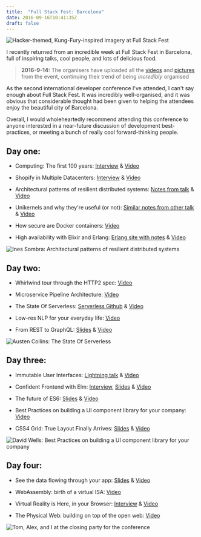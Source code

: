```yaml
---
title:  "Full Stack Fest: Barcelona"
date: 2016-09-16T10:41:35Z
draft: false
---
```


<img alt="Hacker-themed, Kung-Fury-inspired imagery at Full Stack Fest" data-src="/assets/images/fullstackfest.jpg">

I recently returned from an incredible week at Full Stack Fest in Barcelona, full of inspiring talks, cool people,
and lots of delicious food.

> <strong>2016-9-14:</strong> The organisers have uploaded all the [videos][fullstackvidoes] and
[pictures][fullstackpictures] from the event, continuing their trend of being *incredibly* organised

As the second international developer conference I've attended, I can't say enough about Full Stack Fest.
It was incredibly well-organised, and it was obvious that considerable thought had been given to helping the attendees
enjoy the beautiful city of Barcelona.

Overall, I would wholeheartedly recommend attending this conference to anyone interested in a near-future discussion
of development best-practices, or meeting a bunch of really cool forward-thinking people.

## Day one:

* Computing: The first 100 years: [Interview][joeinterview] & [Video][joevideo]

* Shopify in Multiple Datacenters: [Interview][simoninterview] & [Video][simonvideo]

* Architectural patterns of resilient distributed systems: [Notes from talk][inesnotes] & [Video][inesvideo]

* Unikernels and why they're useful (or not): [Similar notes from other talk][amirnotes] & [Video][amirvideo]

* How secure are Docker containers: [Video][benvideo]

* High availability with Elixir and Erlang: [Erlang site with notes][sasasite] & [Video][sasavideo]

<div class="mt4"></div>

<img alt="Ines Sombra: Architectural patterns of resilient distributed systems" data-src="/assets/images/unk-unk.jpg">

## Day two:

* Whirlwind tour through the HTTP2 spec: [Video][olevideo]

* Microservice Pipeline Architecture: [Video][timvideo]

* The State Of Serverless: [Serverless Github][austengithub] & [Video][austenvideo]

* Low-res NLP for your everyday life: [Video][durettivideo]

* From REST to GraphQL: [Slides][marcslides] & [Video][marcvideo]

<div class="mt4"></div>

<img alt="Austen Collins: The State Of Serverless" data-src="/assets/images/serverless.jpg">

## Day three:

* Immutable User Interfaces: [Lightning talk][leelightning] & [Video][leevideo]

* Confident Frontend with Elm: [Interview][jackinterview], [Slides][jackslides] & [Video][jackvideo]

* The future of ES6: [Slides][jafarslides] & [Video][jafarvideo]

* Best Practices on building a UI component library for your company: [Video][davidvideo]

* CSS4 Grid: True Layout Finally Arrives: [Slides][jenslides] & [Video][jenvideo]

<div class="mt4"></div>

<img alt="David Wells: Best Practices on building a UI component library for your company" data-src="/assets/images/jsfatigue.jpg">

## Day four:

* See the data flowing through your app: [Slides][andreslides] & [Video][andrevideo]

* WebAssembly: birth of a virtual ISA: [Video][bensmithvideo]

* Virtual Reality is Here, in your Browser: [Interview][livinterview] & [Video][livvideo]

* The Physical Web: building on top of the open web: [Video][scottvideo]

<div class="mt4"></div>

<img alt="Tom, Alex, and I at the closing party for the conference" data-src="/assets/images/party.jpg">


[fullstack]: https://2016.fullstackfest.com/
[fullstackvidoes]: https://www.youtube.com/playlist?list=PLe9psSNJBf76DOOKMkDpyo_A5PfZk7JWc
[fullstackpictures]: https://photos.google.com/share/AF1QipMosAJxuVcdK00-hXk7PcEScpttte948MEKeA4PrQWtJELcgRYqf8Pk-4dvueY6Eg?key=YmJsendCa2Z3TmtFa1hSRmROY2FVenFJWDBnaGJ3

[joeinterview]: https://medium.com/@FullStackFest/interviewing-joe-armstrong-8b7d2023d975#.thysljpe7
[joevideo]: https://www.youtube.com/watch?v=itKFrXghGuA

[simoninterview]: https://medium.com/@FullStackFest/interviewing-simon-eskildsen-95080120a46d#.7g5z1rxvz
[simonvideo]: https://www.youtube.com/watch?v=7UyDK2bDjc4

[inesnotes]: https://github.com/Randommood/FullStackFest2016
[inesvideo]: https://www.youtube.com/watch?v=bUlpp8_Mevk

[amirnotes]: http://amirchaudhry.com/gluecon2016
[amirvideo]: https://youtu.be/XNu2lze6jS0

[benvideo]: https://youtu.be/oANurUSaOFs

[sasasite]: http://theerlangelist.com/
[sasavideo]: https://youtu.be/Ba3aCm3A0o8

[olevideo]: https://youtu.be/CThgMRXS8w8

[timvideo]: https://youtu.be/vUCr1oTtaKA

[austengithub]: https://github.com/serverless
[austenvideo]: https://youtu.be/9IrFIobZUEA

[durettivideo]: https://youtu.be/vRb-El8hC-U

[marcslides]: https://speakerdeck.com/xuorig/from-rest-to-graphql
[marcvideo]: https://youtu.be/eD7kLFGOgVw

[leelightning]: https://speakerdeck.com/leebyron/commas-as-whitespace
[leevideo]: https://youtu.be/pLvrZPSzHxo

[jackinterview]: https://medium.com/@FullStackFest/interviewing-jack-franklin-b563660cc012#.y8oqp86m9
[jackslides]: https://speakerdeck.com/jackfranklin/fullstackfest-elm-for-js-developers
[jackvideo]: https://youtu.be/rDQ22Yg3Fms

[jafarslides]: https://drive.google.com/file/d/0B7zweKma2uL1X1Fyb1E1Mzh4bDA/view
[jafarvideo]: https://youtu.be/3pKNRgResq0

[davidvideo]: https://youtu.be/j8eBXGPl_5E

[jenslides]: http://www.slideshare.net/jen4web/version-2-css4-grid-true-layout-finally-arrives
[jenvideo]: https://youtu.be/axVw1Zduqn0

[andreslides]: https://speakerdeck.com/staltz/see-the-data-flowing-through-your-app
[andrevideo]: https://youtu.be/R-GzJgEccEQ

[bensmithvideo]: https://youtu.be/vmzz17JGPHI

[livinterview]: https://medium.com/@FullStackFest/interviewing-liv-erickson-557dfe685139#.mmhm5pjjk
[livvideo]: https://youtu.be/Ciqucr_Ww9s

[scottvideo]: https://youtu.be/gV72mCdomo4
